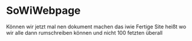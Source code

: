 # SoWiWebpage
Können wir jetzt mal nen dokument machen das iwie Fertige Site heißt wo wir alle dann rumschreiben können und nicht 100 fetzten überall

